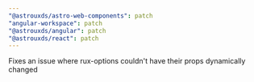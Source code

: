 ```yaml
---
"@astrouxds/astro-web-components": patch
"angular-workspace": patch
"@astrouxds/angular": patch
"@astrouxds/react": patch
---
```


Fixes an issue where rux-options couldn't have their props dynamically changed
